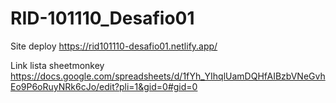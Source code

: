# RID-101110_Desafio01


Site deploy https://rid101110-desafio01.netlify.app/

Link lista sheetmonkey https://docs.google.com/spreadsheets/d/1fYh_YIhqlUamDQHfAIBzbVNeGvhEo9P6oRuyNRk6cJo/edit?pli=1&gid=0#gid=0
